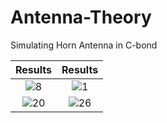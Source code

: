 # Antenna-Theory
Simulating Horn Antenna in C-bond

Results             |  Results
:-------------------------:|:-------------------------:
![8](https://github.com/ajavid34/Antenna-Theory/assets/79438681/65057f0e-f7cd-4622-8c56-92eeeb8d3d50) |  ![1](https://github.com/ajavid34/Antenna-Theory/assets/79438681/590ce6ab-baba-4aaa-8c3c-61058094fcbc)
![20](https://github.com/ajavid34/Antenna-Theory/assets/79438681/d580286f-a9b9-499a-afdb-9dde445156d1) | ![26](https://github.com/ajavid34/Antenna-Theory/assets/79438681/14283a35-0c1e-4ed7-b498-783b121f1f89)


